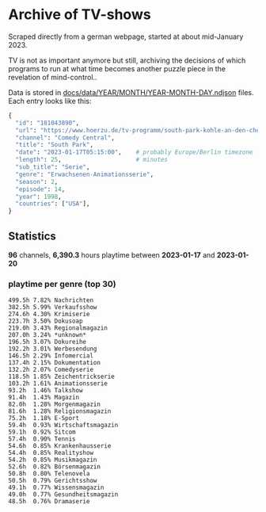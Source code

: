 # Archive of TV-shows

Scraped directly from a german webpage, started at about mid-January 2023.

TV is not as important anymore but still, archiving the decisions of which programs to run at what time
becomes another puzzle piece in the revelation of mind-control.. 

Data is stored in [docs/data/YEAR/MONTH/YEAR-MONTH-DAY.ndjson](docs/data/) files. 
Each entry looks like this:

```python
{
  "id": "181043890", 
  "url": "https://www.hoerzu.de/tv-programm/south-park-kohle-an-den-chefkoch/bid_181043890/", 
  "channel": "Comedy Central", 
  "title": "South Park", 
  "date": "2023-01-17T05:15:00",    # probably Europe/Berlin timezone 
  "length": 25,                     # minutes 
  "sub_title": "Serie", 
  "genre": "Erwachsenen-Animationsserie", 
  "season": 2, 
  "episode": 14, 
  "year": 1998, 
  "countries": ["USA"],
}
```

## Statistics

**96** channels, **6,390.3** hours playtime between **2023-01-17** and **2023-01-20**


### playtime per genre (top 30)

    499.5h 7.82% Nachrichten
    382.5h 5.99% Verkaufsshow
    274.6h 4.30% Krimiserie
    223.7h 3.50% Dokusoap
    219.0h 3.43% Regionalmagazin
    207.0h 3.24% *unknown*
    196.5h 3.07% Dokureihe
    192.2h 3.01% Werbesendung
    146.5h 2.29% Infomercial
    137.4h 2.15% Dokumentation
    132.2h 2.07% Comedyserie
    118.5h 1.85% Zeichentrickserie
    103.2h 1.61% Animationsserie
    93.2h  1.46% Talkshow
    91.4h  1.43% Magazin
    82.0h  1.28% Morgenmagazin
    81.6h  1.28% Religionsmagazin
    75.2h  1.18% E-Sport
    59.4h  0.93% Wirtschaftsmagazin
    59.1h  0.92% Sitcom
    57.4h  0.90% Tennis
    54.6h  0.85% Krankenhausserie
    54.4h  0.85% Realityshow
    54.2h  0.85% Musikmagazin
    52.6h  0.82% Börsenmagazin
    50.8h  0.80% Telenovela
    50.5h  0.79% Gerichtsshow
    49.1h  0.77% Wissensmagazin
    49.0h  0.77% Gesundheitsmagazin
    48.5h  0.76% Dramaserie
